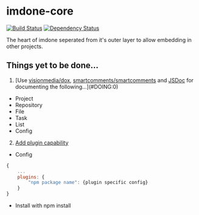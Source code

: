 imdone-core
===========
[![Build Status](https://travis-ci.org/imdone/imdone-core.png?branch=master)](https://travis-ci.org/imdone/imdone-core)
[![Dependency Status](https://gemnasium.com/piascikj/imdone-core.png)](https://gemnasium.com/piascikj/imdone-core)

The heart of imdone seperated from it's outer layer to allow embedding in other projects.


Things yet to be done...
----
1. [Use [visionmedia/dox](https://github.com/visionmedia/dox), [smartcomments/smartcomments](https://github.com/smartcomments/smartcomments) and [JSDoc](http://usejsdoc.org) for documenting the following...](#DOING:0)
  - Project
  - Repository
  - File
  - Task
  - List
  - Config

2. [Add plugin capability](#DONE:20)
- Config
```js
{
    ...
    plugins: {
        "npm package name": {plugin specific config}
    }
}
```
- Install with npm install
